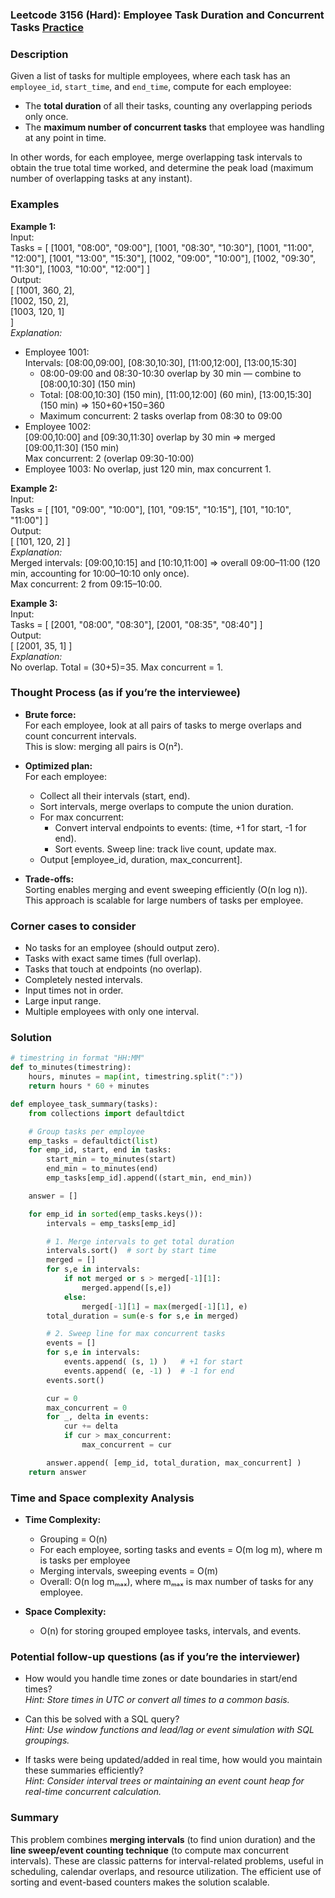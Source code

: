 ### Leetcode 3156 (Hard): Employee Task Duration and Concurrent Tasks [Practice](https://leetcode.com/problems/employee-task-duration-and-concurrent-tasks)

### Description  
Given a list of tasks for multiple employees, where each task has an `employee_id`, `start_time`, and `end_time`, compute for each employee:
- The **total duration** of all their tasks, counting any overlapping periods only once.
- The **maximum number of concurrent tasks** that employee was handling at any point in time.

In other words, for each employee, merge overlapping task intervals to obtain the true total time worked, and determine the peak load (maximum number of overlapping tasks at any instant).

### Examples  

**Example 1:**  
Input:  
Tasks = [
  [1001, "08:00", "09:00"],
  [1001, "08:30", "10:30"],
  [1001, "11:00", "12:00"],
  [1001, "13:00", "15:30"],
  [1002, "09:00", "10:00"],
  [1002, "09:30", "11:30"],
  [1003, "10:00", "12:00"]
]  
Output:  
[
  [1001, 360, 2],  
  [1002, 150, 2],  
  [1003, 120, 1]  
]  
*Explanation:*  
- Employee 1001:  
  Intervals: [08:00,09:00], [08:30,10:30], [11:00,12:00], [13:00,15:30]  
  - 08:00-09:00 and 08:30-10:30 overlap by 30 min — combine to [08:00,10:30] (150 min)  
  - Total: [08:00,10:30] (150 min), [11:00,12:00] (60 min), [13:00,15:30] (150 min) ⇒ 150+60+150=360  
  - Maximum concurrent: 2 tasks overlap from 08:30 to 09:00  
- Employee 1002:  
  [09:00,10:00] and [09:30,11:30] overlap by 30 min ⇒ merged [09:00,11:30] (150 min)  
  Max concurrent: 2 (overlap 09:30-10:00)  
- Employee 1003: No overlap, just 120 min, max concurrent 1.

**Example 2:**  
Input:  
Tasks = [
  [101, "09:00", "10:00"],
  [101, "09:15", "10:15"],
  [101, "10:10", "11:00"]
]  
Output:  
[
  [101, 120, 2]
]  
*Explanation:*  
Merged intervals: [09:00,10:15] and [10:10,11:00] ⇒ overall 09:00–11:00 (120 min, accounting for 10:00–10:10 only once).  
Max concurrent: 2 from 09:15–10:00.

**Example 3:**  
Input:  
Tasks = [
  [2001, "08:00", "08:30"],
  [2001, "08:35", "08:40"]
]  
Output:  
[
  [2001, 35, 1]
]  
*Explanation:*  
No overlap. Total = (30+5)=35. Max concurrent = 1.

### Thought Process (as if you’re the interviewee)  
- **Brute force:**  
  For each employee, look at all pairs of tasks to merge overlaps and count concurrent intervals.  
  This is slow: merging all pairs is O(n²).

- **Optimized plan:**  
  For each employee:
  - Collect all their intervals (start, end).
  - Sort intervals, merge overlaps to compute the union duration.
  - For max concurrent:  
    - Convert interval endpoints to events: (time, +1 for start, -1 for end).
    - Sort events. Sweep line: track live count, update max.
  - Output [employee_id, duration, max_concurrent].

- **Trade-offs:**  
  Sorting enables merging and event sweeping efficiently (O(n log n)).  
  This approach is scalable for large numbers of tasks per employee.

### Corner cases to consider  
- No tasks for an employee (should output zero).
- Tasks with exact same times (full overlap).
- Tasks that touch at endpoints (no overlap).
- Completely nested intervals.
- Input times not in order.
- Large input range.
- Multiple employees with only one interval.

### Solution

```python
# timestring in format "HH:MM"
def to_minutes(timestring):
    hours, minutes = map(int, timestring.split(":"))
    return hours * 60 + minutes

def employee_task_summary(tasks):
    from collections import defaultdict

    # Group tasks per employee
    emp_tasks = defaultdict(list)
    for emp_id, start, end in tasks:
        start_min = to_minutes(start)
        end_min = to_minutes(end)
        emp_tasks[emp_id].append((start_min, end_min))

    answer = []

    for emp_id in sorted(emp_tasks.keys()):
        intervals = emp_tasks[emp_id]

        # 1. Merge intervals to get total duration
        intervals.sort()  # sort by start time
        merged = []
        for s,e in intervals:
            if not merged or s > merged[-1][1]:
                merged.append([s,e])
            else:
                merged[-1][1] = max(merged[-1][1], e)
        total_duration = sum(e-s for s,e in merged)

        # 2. Sweep line for max concurrent tasks
        events = []
        for s,e in intervals:
            events.append( (s, 1) )   # +1 for start
            events.append( (e, -1) )  # -1 for end
        events.sort()

        cur = 0
        max_concurrent = 0
        for _, delta in events:
            cur += delta
            if cur > max_concurrent:
                max_concurrent = cur

        answer.append( [emp_id, total_duration, max_concurrent] )
    return answer
```

### Time and Space complexity Analysis  

- **Time Complexity:**  
  - Grouping = O(n)  
  - For each employee, sorting tasks and events = O(m log m), where m is tasks per employee  
  - Merging intervals, sweeping events = O(m)  
  - Overall: O(n log mₘₐₓ), where mₘₐₓ is max number of tasks for any employee.

- **Space Complexity:**  
  - O(n) for storing grouped employee tasks, intervals, and events.

### Potential follow-up questions (as if you’re the interviewer)  

- How would you handle time zones or date boundaries in start/end times?  
  *Hint: Store times in UTC or convert all times to a common basis.*

- Can this be solved with a SQL query?  
  *Hint: Use window functions and lead/lag or event simulation with SQL groupings.*

- If tasks were being updated/added in real time, how would you maintain these summaries efficiently?  
  *Hint: Consider interval trees or maintaining an event count heap for real-time concurrent calculation.*

### Summary
This problem combines **merging intervals** (to find union duration) and the **line sweep/event counting technique** (to compute max concurrent intervals). These are classic patterns for interval-related problems, useful in scheduling, calendar overlaps, and resource utilization. The efficient use of sorting and event-based counters makes the solution scalable.